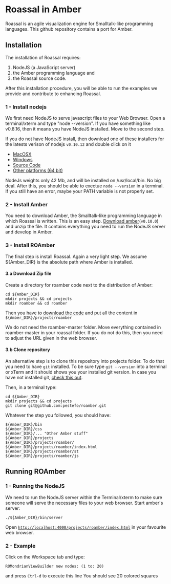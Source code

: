 Roassal in Amber
=======
Roassal is an agile visualization engine for Smalltalk-like programming languages.
This github repository contains a port for Amber.


## Installation
The installation of Roassal requires:

1. NodeJS (a JavaScript server)
1. the Amber programming language and 
1.  the Roassal source code.

After this installation procedure, you will be able to run the examples we provide and contribute to enhancing Roassal.

### 1 - Install nodejs
We first need NodeJS to serve javascript files to your Web Browser. Open a terminal/xterm and type "node --version". If you have something like v0.8.16, then it means you have NodeJS installed. Move to the second step. 

If you do not have NodeJS install, then download one of these installers for the latests verison of nodejs `v0.10.12` and double click on it

* [MacOSX](http://nodejs.org/dist/v0.10.12/node-v0.10.12.pkg)
* [Windows](http://nodejs.org/dist/v0.10.12/node-v0.10.12-x86.msi)
* [Source Code](http://nodejs.org/dist/v0.10.12/node-v0.10.12.tar.gz)
* [Other platforms (64 bit)](http://nodejs.org/download/)

NodeJs weights only 42 Mb, and will be installed on /usr/local/bin. No big deal. 
After this, you should be able to exectue `node --version` in a terminal. If you still have an error, maybe your PATH variable is not properly set.

### 2 - Install Amber

You need to download Amber, the Smalltalk-like programming language in which Roassal is written. This is an easy step.
[Download amber](https://github.com/amber-smalltalk/amber/archive/0.10.zip)(`v0.10.0`) and unzip the file. It contains everything you need to run the NodeJS server and develop in Amber.

### 3 - Install ROAmber
The final step is install Roassal. Again a very light step.
We assume ${Amber_DIR} is the absolute path where Amber is installed.
#### 3.a Download Zip file
Create a directory for roamber code next to the distribution of Amber:

    cd ${Amber_DIR}
    mkdir projects && cd projects
    mkdir roamber && cd roamber
    
Then you have to [download the code](https://github.com/pestefo/roamber/archive/master.zip) and put all the content in  ```${Amber_DIR}/projects/roamber```

We do not need the roamber-master folder. Move everything contained in roamber-master in your roassal folder. If you do not do this, then you need to adjust the URL given in the web browser.


#### 3.b Clone repository
An alternative step is to clone this repository into projects folder. To do that you need to have `git` installed. To be sure type `git --version` into a terminal or xTerm and it should shows you your installed git version. In case you have not installed git, [check this out](https://help.github.com/articles/set-up-git). 

Then, in a terminal type:

    cd ${Amber_DIR}
    mkdir projects && cd projects
    git clone git@github.com:pestefo/roamber.git

Whatever the step you followed, you should have:

```
${Amber_DIR}/bin
${Amber_DIR}/css
${Amber_DIR}/... "Other Amber stuff"
${Amber_DIR}/projects
${Amber_DIR}/projects/roamber/
${Amber_DIR}/projects/roamber/index.html
${Amber_DIR}/projects/roamber/st
${Amber_DIR}/projects/roamber/js
```


## Running ROAmber 

### 1 - Running the NodeJS

We need to run the NodeJS server within the Terminal/xterm to make sure someone will serve the necessary files to your web browser. Start amber's server:

    ./${Amber_DIR}/bin/server 

Open [`http://localhost:4000/projects/roamber/index.html`](http://localhost:4000/projects/roamber/index.html) in your favourite web browser.

### 2 - Example
Click on the Workspace tab and type:

```
ROMondrianViewBuilder new nodes: (1 to: 20)
```
and press `Ctrl-d` to execute this line
You should see 20 colored squares

